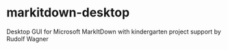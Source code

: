 # markitdown-desktop
Desktop GUI for Microsoft MarkItDown with kindergarten project support by Rudolf Wagner
